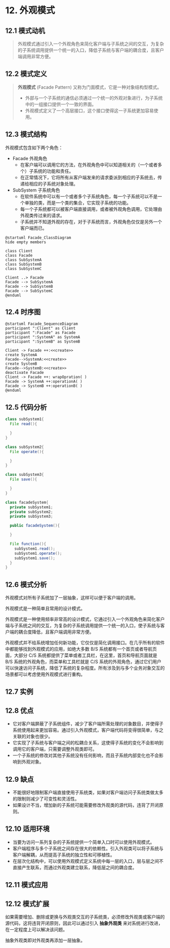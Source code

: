 # 12. 外观模式

## 12.1 模式动机

> 外观模式通过引入一个外观角色来简化客户端与子系统之间的交互，为复杂的子系统调用提供一个统一的入口，降低子系统与客户端的耦合度，且客户端调用非常方便。  

## 12.2 模式定义

> **外观模式** (Facade Pattern) 又称为门面模式，它是一种对象结构型模式。  
> 
> - 外部与一个子系统的通信必须通过一个统一的外观对象进行，为子系统中的一组接口提供一个一致的界面。  
> - 外观模式定义了一个高层接口，这个接口使得这一子系统更加容易使用。

## 12.3 模式结构

外观模式包含如下两个角色：  

- Facade 外观角色
  - 在客户端可以调用它的方法，在外观角色中可以知道相关的（一个或者多个）子系统的功能和责任。  
  - 在正常情况下，它将所有从客户端发来的请求委派到相应的子系统去，传递给相应的子系统对象处理。
- SubSystem 子系统角色
  - 在软件系统中可以有一个或者多个子系统角色，每一个子系统可以不是一个单独的类，而是一个类的集合，它实现子系统的功能。  
  - 每一个子系统都可以被客户端直接调用，或者被外观角色调用，它处理由外观类传过来的请求。  
  - 子系统并不知道外观的存在，对于子系统而言，外观角色仅仅是另外一个客户端而已。

```PlantUML
@startuml Facade_ClassDiagram
hide empty members

class Client
class Facade
class SubSystemA
class SubSystemB
class SubSystemC

Client ..> Facade
Facade --> SubSystemA
Facade --> SubSystemB
Facade --> SubSystemC
@enduml
```

## 12.4 时序图

```PlantUML
@startuml Facade_SequenceDiagram
participant ":Client" as Client
participant ":Facade" as Facade
participant ":SystemA" as SystemA
participant ":SystemB" as SystemB

Client -> Facade ++:<<create>>
create SystemA
Facade-->SystemA:<<create>>
create SystemB
Facade-->SystemB:<<create>>
deactivate Facade
Client -> Facade ++: wrapOpration( )
Facade -> SystemA ++:operationA( )
Facade -> SystemB ++:operationB( )
@enduml
```

## 12.5 代码分析

```Java
class subSystem1{
  File read(){

  }
}
```

```Java
class subSystem2{
  File operate(){

  }
}
```

```Java
class subSystem3{
  File save(){

  }
}
```

```Java
class facadeSystem{
  private subSystem1;
  private subSystem2;
  private subSystem3;

  public facadeSystem(){

  }

  File function(){
    subSystem1.read();
    subSystem1.operate();
    subSystem1.save();
  }
}
```


## 12.6 模式分析

外观模式对所有子系统加了一层抽象，这样可以便于客户端的调用。  

外观模式是一种简单且常用的设计模式。  

外观模式是一种使用频率非常高的设计模式，它通过引入一个外观角色来简化客户端与子系统之间的交互，为复杂的子系统调用提供一个统一的入口，使子系统与客户端的耦合度降低，且客户端调用非常方便。  

外观模式并不给系统增加任何新功能，它仅仅是简化调用接口。在几乎所有的软件中都能够找到外观模式的应用，如绝大多数 B/S 系统都有一个首页或者导航页面，大部分 C/S 系统都提供了菜单或者工具栏，在这里，首页和导航页面就是 B/S 系统的外观角色，而菜单和工具栏就是 C/S 系统的外观角色，通过它们用户可以快速访问子系统，降低了系统的复杂程度。所有涉及到与多个业务对象交互的场景都可以考虑使用外观模式进行重构。  

## 12.7 实例

## 12.8 优点

- 它对客户端屏蔽了子系统组件，减少了客户端所需处理的对象数目，并使得子系统使用起来更加容易。通过引入外观模式，客户端代码将变得很简单，与之关联的对象也很少。  
- 它实现了子系统与客户端之间的松耦合关系，这使得子系统的变化不会影响到调用它的客户端，只需要调整外观类即可。  
- 一个子系统的修改对其他子系统没有任何影响，而且子系统内部变化也不会影响到外观对象。  

## 12.9 缺点

- 不能很好地限制客户端直接使用子系统类，如果对客户端访问子系统类做太多的限制则减少了可变性和灵活性。  
- 如果设计不当，增加新的子系统可能需要修改外观类的源代码，违背了开闭原则。  

## 12.10 适用环境

- 当要为访问一系列复杂的子系统提供一个简单入口时可以使用外观模式。  
- 客户端程序与多个子系统之间存在很大的依赖性。引入外观类可以将子系统与客户端解耦，从而提高子系统的独立性和可移植性。  
- 在层次化结构中，可以使用外观模式定义系统中每一层的入口，层与层之间不直接产生联系，而通过外观类建立联系，降低层之间的耦合度。  

## 12.11 模式应用

## 12.12 模式扩展

如果需要增加、删除或更换与外观类交互的子系统类，必须修改外观类或客户端的源代码，这将违背开闭原则，因此可以通过引入 **抽象外观类** 来对系统进行改进，在一定程度上可以解决该问题。  

抽象外观类即对外观类再添加一层抽象。  
